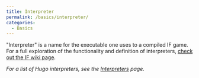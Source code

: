 ```yaml
---
title: Interpreter
permalink: /basics/interpreter/
categories: 
  - Basics
---
```


"Interpreter" is a name for the executable one uses to a compiled IF
game. For a full exploration of the functionality and definition of
interpreters, [check out the IF wiki page](http://ifwiki.org/index.php/Interpreter).

*For a list of Hugo interpreters, see the
[Interpreters](/interpreters/) page.*
